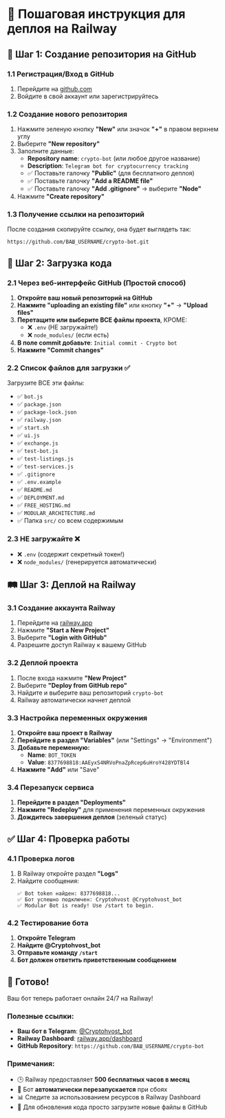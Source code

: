 # 📖 Пошаговая инструкция для деплоя на Railway

## 🎯 Шаг 1: Создание репозитория на GitHub

### 1.1 Регистрация/Вход в GitHub
1. Перейдите на [github.com](https://github.com)
2. Войдите в свой аккаунт или зарегистрируйтесь

### 1.2 Создание нового репозитория
1. Нажмите зеленую кнопку **"New"** или значок **"+"** в правом верхнем углу
2. Выберите **"New repository"**
3. Заполните данные:
   - **Repository name**: `crypto-bot` (или любое другое название)
   - **Description**: `Telegram bot for cryptocurrency tracking`
   - ✅ Поставьте галочку **"Public"** (для бесплатного деплоя)
   - ✅ Поставьте галочку **"Add a README file"**
   - ✅ Поставьте галочку **"Add .gitignore"** → выберите **"Node"**
4. Нажмите **"Create repository"**

### 1.3 Получение ссылки на репозиторий
После создания скопируйте ссылку, она будет выглядеть так:
```
https://github.com/ВАШ_USERNAME/crypto-bot.git
```

## 🚀 Шаг 2: Загрузка кода

### 2.1 Через веб-интерфейс GitHub (Простой способ)

1. **Откройте ваш новый репозиторий на GitHub**
2. **Нажмите "uploading an existing file"** или кнопку **"+"** → **"Upload files"**
3. **Перетащите или выберите ВСЕ файлы проекта**, КРОМЕ:
   - ❌ `.env` (НЕ загружайте!)
   - ❌ `node_modules/` (если есть)
4. **В поле commit добавьте**: `Initial commit - Crypto bot`
5. **Нажмите "Commit changes"**

### 2.2 Список файлов для загрузки ✅

Загрузите ВСЕ эти файлы:
- ✅ `bot.js`
- ✅ `package.json`
- ✅ `package-lock.json`
- ✅ `railway.json`
- ✅ `start.sh`
- ✅ `ui.js`
- ✅ `exchange.js`
- ✅ `test-bot.js`
- ✅ `test-listings.js`
- ✅ `test-services.js`
- ✅ `.gitignore`
- ✅ `.env.example`
- ✅ `README.md`
- ✅ `DEPLOYMENT.md`
- ✅ `FREE_HOSTING.md`
- ✅ `MODULAR_ARCHITECTURE.md`
- ✅ Папка `src/` со всем содержимым

### 2.3 НЕ загружайте ❌

- ❌ `.env` (содержит секретный токен!)
- ❌ `node_modules/` (генерируется автоматически)

## 🛤️ Шаг 3: Деплой на Railway

### 3.1 Создание аккаунта Railway
1. Перейдите на [railway.app](https://railway.app)
2. Нажмите **"Start a New Project"**
3. Выберите **"Login with GitHub"**
4. Разрешите доступ Railway к вашему GitHub

### 3.2 Деплой проекта
1. После входа нажмите **"New Project"**
2. Выберите **"Deploy from GitHub repo"**
3. Найдите и выберите ваш репозиторий `crypto-bot`
4. Railway автоматически начнет деплой

### 3.3 Настройка переменных окружения
1. **Откройте ваш проект в Railway**
2. **Перейдите в раздел "Variables"** (или "Settings" → "Environment")
3. **Добавьте переменную:**
   - **Name**: `BOT_TOKEN`
   - **Value**: `8377698818:AAEyxS4NRVoPnaZpRcep6uHroY428YDTBl4`
4. **Нажмите "Add"** или "Save"

### 3.4 Перезапуск сервиса
1. **Перейдите в раздел "Deployments"**
2. **Нажмите "Redeploy"** для применения переменных окружения
3. **Дождитесь завершения деплоя** (зеленый статус)

## ✅ Шаг 4: Проверка работы

### 4.1 Проверка логов
1. В Railway откройте раздел **"Logs"**
2. Найдите сообщения:
   ```
   ✅ Bot token найден: 8377698818...
   ✅ Бот успешно подключен: Cryptohvost @Cryptohvost_bot
   ✅ Modular Bot is ready! Use /start to begin.
   ```

### 4.2 Тестирование бота
1. **Откройте Telegram**
2. **Найдите @Cryptohvost_bot**
3. **Отправьте команду `/start`**
4. **Бот должен ответить приветственным сообщением**

## 🎉 Готово!

Ваш бот теперь работает онлайн 24/7 на Railway!

### Полезные ссылки:
- **Ваш бот в Telegram**: [@Cryptohvost_bot](https://t.me/Cryptohvost_bot)
- **Railway Dashboard**: [railway.app/dashboard](https://railway.app/dashboard)
- **GitHub Repository**: `https://github.com/ВАШ_USERNAME/crypto-bot`

### Примечания:
- 🕒 Railway предоставляет **500 бесплатных часов в месяц**
- 🔄 Бот **автоматически перезапускается** при сбоях
- 📊 Следите за использованием ресурсов в Railway Dashboard
- 🔧 Для обновления кода просто загрузите новые файлы в GitHub